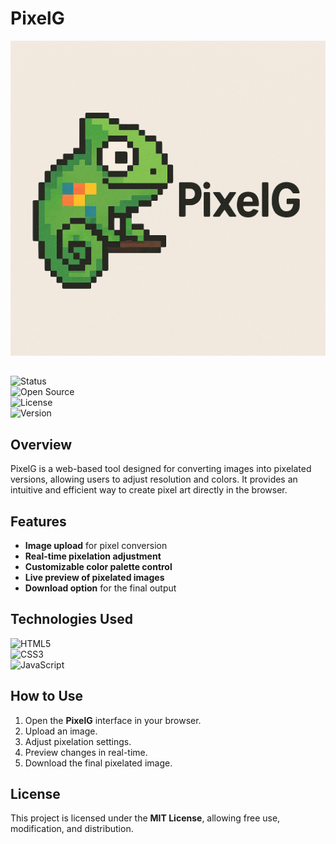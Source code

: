 # PixelG  
![](file_00000000e6d451fa972797d2a2a6b474_conversation_id=67ee70ea-59f8-8004-82c6-d76560f6779f&message_id=6b592ece-78a7-40d0-b9e0-b30939c1beb5.PNG)
##

![Status](https://img.shields.io/badge/Status-Active-444?style=for-the-badge&logo=power&logoColor=white&color=555&labelColor=333)  
![Open Source](https://img.shields.io/badge/Open%20Source-Yes-444?style=for-the-badge&logo=github&logoColor=white&color=555&labelColor=333)  
![License](https://img.shields.io/badge/License-MIT-444?style=for-the-badge&logo=open-source-initiative&logoColor=white&color=555&labelColor=333)  
![Version](https://img.shields.io/badge/Version-1.0.0-444?style=for-the-badge&logo=semantic-release&logoColor=white&color=555&labelColor=333)  

## Overview  
PixelG is a web-based tool designed for converting images into pixelated versions, allowing users to adjust resolution and colors. It provides an intuitive and efficient way to create pixel art directly in the browser.  

## Features  
- **Image upload** for pixel conversion  
- **Real-time pixelation adjustment**  
- **Customizable color palette control**  
- **Live preview of pixelated images**  
- **Download option** for the final output  

## Technologies Used  
![HTML5](https://img.shields.io/badge/HTML5-444?style=for-the-badge&logo=html5&logoColor=white&color=555&labelColor=333)  
![CSS3](https://img.shields.io/badge/CSS3-444?style=for-the-badge&logo=css3&logoColor=white&color=555&labelColor=333)  
![JavaScript](https://img.shields.io/badge/JavaScript-444?style=for-the-badge&logo=javascript&logoColor=white&color=555&labelColor=333)  

## How to Use  
1. Open the **PixelG** interface in your browser.  
2. Upload an image.  
3. Adjust pixelation settings.  
4. Preview changes in real-time.  
5. Download the final pixelated image.  

## License  
This project is licensed under the **MIT License**, allowing free use, modification, and distribution.  
##
